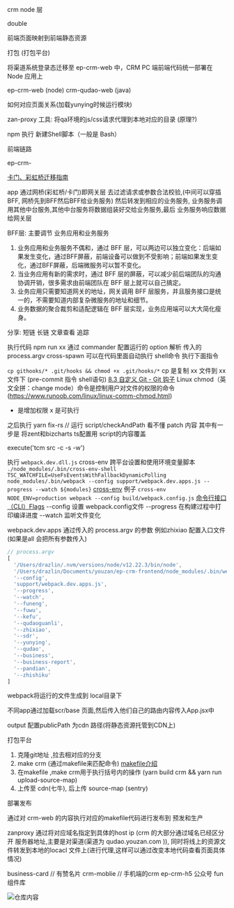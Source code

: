 crm node 层

double

前端页面映射到前端静态资源

打包 (打包平台)

将渠道系统登录态迁移至 ep-crm-web 中，CRM PC 端前端代码统一部署在 Node 应用上

ep-crm-web (node)
crm-qudao-web (java)

如何对应页面关系(加载yunying时候运行模块)

zan-proxy 工具: 将qa环境的js/css请求代理到本地对应的目录 (原理?)

npm 执行 新建Shell脚本（一般是 Bash）

前端链路

ep-crm-

[卡门、彩虹桥迁移指南](https://doc.qima-inc.com/pages/viewpage.action?pageId=302705326)

app 通过网桥(彩虹桥/卡门)即网关层 去过滤请求或参数合法校验,(中间可以穿插 BFF, 网桥先到BFF然后BFF给业务服务) 然后转发到相应的业务服务, 业务服务调用其他中台服务,其他中台服务将数据组装好交给业务服务,最后 业务服务响应数据给网关层

BFF层: 主要调节 业务应用和业务服务

1. 业务应用和业务服务不偶和，通过 BFF 层，可以两边可以独立变化：后端如果发生变化，通过BFF屏蔽，前端设备可以做到不受影响；前端如果发生变化，通过BFF屏蔽，后端微服务可以暂不变化。
2. 当业务应用有新的需求时，通过 BFF 层的屏蔽，可以减少前后端团队的沟通协调开销，很多需求由前端团队在 BFF 层上就可以自己搞定。
3. 业务应用只需要知道网关的地址，网关调用 BFF 层服务，并且服务接口是统一的，不需要知道内部复杂微服务的地址和细节。
4. 业务数据的聚合裁剪和适配逻辑在 BFF 层实现，业务应用端可以大大简化瘦身。

分享:
短链 长链
文章查看
追踪

执行代码 npm run xx
通过 commander 配置运行的 option
解析 传入的 process.argv
cross-spawn 可以在代码里面自动执行 shell命令
执行下面指令

`cp githooks/* .git/hooks && chmod +x .git/hooks/*`
cp 是复制 xx 文件到 xx文件下 (pre-commit 指令  shell语句)
[8.3 自定义 Git - Git 钩子](https://git-scm.com/book/zh/v2/%E8%87%AA%E5%AE%9A%E4%B9%89-Git-Git-%E9%92%A9%E5%AD%90)
Linux chmod（英文全拼：change mode）命令是控制用户对文件的权限的命令(https://www.runoob.com/linux/linux-comm-chmod.html)
+ 是增加权限 x 是可执行

之后执行 yarn fix-rs // 运行 script/checkAndPath
看不懂  patch 内容
其中有一步是 将zent和bizcharts ts配置用 script的内容覆盖

execute('tcm src -c -s -w')

执行 `webpack.dev.dll.js`
cross-env 跨平台设置和使用环境变量脚本 `./node_modules/.bin/cross-env-shell TSC_WATCHFILE=UseFsEventsWithFallbackDynamicPolling node_modules/.bin/webpack --config support/webpack.dev.apps.js --progress --watch ${modules}`
[cross-env](https://juejin.cn/post/6844903955898564621)
例子 `cross-env NODE_ENV=production webpack --config build/webpack.config.js`
[命令行接口（CLI）Flags](https://webpack.docschina.org/api/cli/)
--config  设置 webpack.config文件
--progress 在构建过程中打印编译进度
--watch 监听文件变化

webpack.dev.apps 通过传入的 process.argv 的参数 例如zhixiao 配置入口文件 (如果是all 会把所有参数传入)

```js
// process.argv
[
  '/Users/drazlin/.nvm/versions/node/v12.22.3/bin/node',
  '/Users/drazlin/Documents/youzan/ep-crm-frontend/node_modules/.bin/webpack',
  '--config',
  'support/webpack.dev.apps.js',
  '--progress',
  '--watch',
  '--funeng',
  '--fuwu',
  '--kefu',
  '--qudaoguanli',
  '--zhixiao',
  '--sdr',
  '--yunying',
  '--qudao',
  '--business',
  '--business-report',
  '--pandian',
  '--zhishiku'
]
```
webpack将运行的文件生成到 local目录下

不同app通过加载scr/base 页面,然后传入他们自己的路由内容传入App.jsx中

output 配置publicPath 为cdn 路径(将静态资源托管到CDN上)


打包平台
1. 克隆git地址 ,拉去相对应的分支
2. make crm (通过makefile来匹配命令) [makefile介绍](https://seisman.github.io/how-to-write-makefile/introduction.html)
3. 在makefile ,make crm用于执行括号内的操作  (yarn build crm && yarn run upload-source-map)
4. 上传至 cdn(七牛), 后上传 source-map (sentry)

部署发布

通过对 crm-web 的内容执行对应的makefile代码进行发布到 预发和生产

zanproxy
通过将对应域名指定到具体的host ip (crm 的大部分通过域名已经区分开 服务器地址,主要是对渠道(渠道为 qudao.youzan.com )), 同时将线上的资源文件转发到本地的locacl 文件上(进行代理,这样可以通过改变本地代码查看页面具体情况)

business-card // 有赞名片
crm-moblie // 手机端的crm
ep-crm-h5 公众号
fun 组件库

![仓库内容](gitlab.png)
